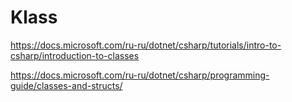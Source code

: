 # Klass
https://docs.microsoft.com/ru-ru/dotnet/csharp/tutorials/intro-to-csharp/introduction-to-classes

https://docs.microsoft.com/ru-ru/dotnet/csharp/programming-guide/classes-and-structs/
